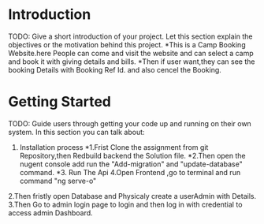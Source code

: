 # Introduction 
TODO: Give a short introduction of your project. Let this section explain the objectives or the motivation behind this project. 
*This is a Camp Booking Website.here People can come and visit the website and can select a camp and book it with giving details and bills.
*Then if user want,they can see the booking Details with Booking Ref Id. and also cencel the Booking.
# Getting Started
TODO: Guide users through getting your code up and running on their own system. In this section you can talk about:
1.	Installation process
 *1.Frist Clone the assignment from git Repository,then Redbuild backend the Solution file.
 *2.Then open the nugent console add run the "Add-migration" and "update-database" command.
 *3. Run The Api 
  4.Open Frontend ,go to terminal and run command "ng serve-o"

2.Then fristly open Database and Physicaly create a userAdmin with Details.
3.Then Go to admin login page to login and then log in with credential to access admin Dashboard.


